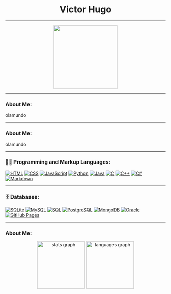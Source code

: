 <h1 align="center">Victor Hugo</h1>

<hr>

<div align="center">
  <img height="200" src="https://images-ext-1.discordapp.net/external/yIHffdY2zMr1-aV928QjgcvB_EFFF75waXHB1GebRJ8/https/media1.tenor.com/m/Gbw58pMXBkUAAAAd/jjk0-yuta.gif"  />
</div>

<hr>

<h3 align="left">About Me:</h3>

olamundo

<hr>

<h3 align="left">About Me:</h3>

olamundo

<div>
  <hr>
  <h3>👨‍💻 Programming and Markup Languages:</h3>
  <p>
      <a href=""><img alt="HTML" src="https://img.shields.io/badge/HTML-E34F26.svg?logo=html5&logoColor=white"></a>
      <a href=""><img alt="CSS" src="https://img.shields.io/badge/CSS-1572B6.svg?logo=css3&logoColor=white"></a>
      <a href=""><img alt="JavaScript" src="https://img.shields.io/badge/JavaScript-F7DF1E.svg?logo=javascript&logoColor=black"></a>
      <a href=""><img alt="Python" src="https://img.shields.io/badge/Python-14354C.svg?logo=python&logoColor=white"></a>
      <a href=""><img alt="Java" src="https://custom-icon-badges.demolab.com/badge/Java-007396.svg?logo=java&logoColor=white"></a>
      <a href=""><img alt="C" src="https://custom-icon-badges.demolab.com/badge/C-03599C.svg?logo=c-in-hexagon&logoColor=white"></a>
      <a href=""><img alt="C++" src="https://custom-icon-badges.demolab.com/badge/C++-9C033A.svg?logo=cpp2&logoColor=white"></a>
      <a href=""><img alt="C#" src="https://custom-icon-badges.demolab.com/badge/C%23-68217A.svg?logo=cs2&logoColor=white"></a>
      <a href=""><img alt="Markdown" src="https://img.shields.io/badge/Markdown-000000.svg?logo=markdown&logoColor=white"></a>
  </p>

</div>
<div>
  <hr>
  <h3>🗄️ Databases:</h3>
  <p>
      <a href="#"><img alt="SQLite" src ="https://img.shields.io/badge/SQLite-07405e.svg?logo=sqlite&logoColor=white"></a>
      <a href="#"><img alt="MySQL" src="https://img.shields.io/badge/MySQL-00f.svg?logo=mysql&logoColor=white"></a>
      <a href=""><img alt="SQL" src="https://custom-icon-badges.demolab.com/badge/SQL-025E8C.svg?logo=database&logoColor=white"></a>
      <a href="#"><img alt="PostgreSQL" src ="https://img.shields.io/badge/PostgreSQL-316192.svg?logo=postgresql&logoColor=white"></a>
      <a href="#"><img alt="MongoDB" src ="https://img.shields.io/badge/MongoDB-4ea94b.svg?logo=mongodb&logoColor=white"></a>
      <a href="#"><img alt="Oracle" src ="https://img.shields.io/badge/Oracle-F00000.svg?logo=oracle&logoColor=white"></a>
      <a href="#"><img alt="GitHub Pages" src="https://img.shields.io/badge/GitHub%20Pages-327FC7.svg?logo=github&logoColor=white"></a>
  </p>
</div>

<hr>

<div align="center">

  <h3 align="left">About Me:</h3>

  <img src="https://github-readme-stats.vercel.app/api?username=Victor-Hugo-0000&hide_title=false&hide_rank=false&show_icons=false&include_all_commits=true&count_private=true&disable_animations=false&theme=dark&locale=en&hide_border=false&order=1" height="150"       alt="stats graph"  />
  <img src="https://github-readme-stats.vercel.app/api/top-langs?username=Victor-Hugo-0000&locale=en&hide_title=false&layout=compact&card_width=320&langs_count=5&theme=dark&hide_border=false&order=2" height="150" alt="languages graph"  />

</div>
